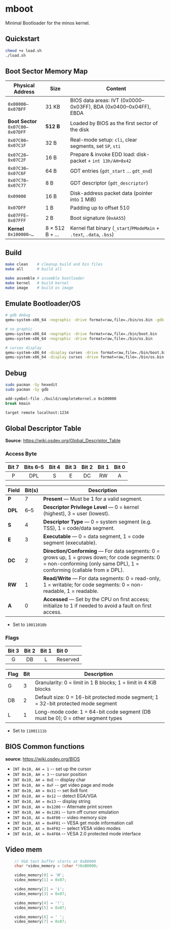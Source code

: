 # mboot

Minimal Bootloader for the minos kernel.

## Quickstart
```bash
chmod +x load.sh
./load.sh
```

## Boot Sector Memory Map

| Physical Address         | Size            | Content                                                       |
|--------------------------|-----------------|---------------------------------------------------------------|
| `0x00000–0x07BFF`        | 31 KB           | BIOS data areas: IVT (0x0000–0x03FF), BDA (0x0400–0x04FF), EBDA |
| **Boot Sector**<br>`0x07C00–0x07DFF` | **512 B**       | Loaded by BIOS as the first sector of the disk                |
| `0x07C00–0x07C1F`        | 32 B            | Real-mode setup: `cli`, clear segments, set `SP`, `sti`       |
| `0x07C20–0x07C2F`        | 16 B            | Prepare & invoke EDD load: disk-packet + `int 13h/AH=0x42`     |
| `0x07C30–0x07C6F`        | 64 B            | GDT entries (`gdt_start` … `gdt_end`)                         |
| `0x07C70–0x07C77`        | 8 B             | GDT descriptor (`gdt_descriptor`)                             |
| `0x09000`                | 16 B            | Disk-address packet data (pointer into 1 MiB)                 |
| `0x07DFF`                | 1 B             | Padding up to offset 510                                      |
| `0x07FFE–0x07FFF`        | 2 B             | Boot signature (`0xAA55`)                                     |
| **Kernel**<br>`0x100000–…`   | 8 × 512 B + …  | Kernel flat binary (`_start`/`PModeMain` + `.text`, `.data`, `.bss`) |



## Build

```bash
make clean    # cleanup build and bin files
make all      # build all

make assemble # assemble bootloader
make kernel   # build kernel
make image    # build os image
```

## Emulate Bootloader/OS

```bash
# gdb debug
qemu-system-x86_64 -nographic -drive format=raw,file=./bin/os.bin -gdb tcp::1234 stdio -S

# no graphic
qemu-system-x86_64 -nographic -drive format=raw,file=./bin/boot.bin
qemu-system-x86_64 -nographic -drive format=raw,file=./bin/os.bin

# curses display
qemu-system-x86_64 -display curses -drive format=raw,file=./bin/boot.bin
qemu-system-x86_64 -display curses -drive format=raw,file=./bin/os.bin
```

## Debug
```bash
sudo pacman -Sy hexedit
sudo pacman -Sy gdb

add-symbol-file ./build/completeKernel.o 0x100000
break kmain

target remote localhost:1234
```

## Global Descriptor Table

**Source**: https://wiki.osdev.org/Global_Descriptor_Table

### Access Byte

| Bit 7 | Bits 6–5 | Bit 4 | Bit 3 | Bit 2 | Bit 1 | Bit 0 |
|:-----:|:--------:|:-----:|:-----:|:-----:|:-----:|:-----:|
|   P   |   DPL    |   S   |   E   |   DC  |   RW  |   A   |


| Field   | Bit(s) | Description                                                                                                                                                            |
|---------|--------|------------------------------------------------------------------------------------------------------------------------------------------------------------------------|
| **P**   | 7      | **Present** — Must be 1 for a valid segment.                                                                                                                           |
| **DPL** | 6–5    | **Descriptor Privilege Level** — 0 = kernel (highest), 3 = user (lowest).                                                                                              |
| **S**   | 4      | **Descriptor Type** — 0 = system segment (e.g. TSS), 1 = code/data segment.                                                                                            |
| **E**   | 3      | **Executable** — 0 = data segment, 1 = code segment (executable).                                                                                                      |
| **DC**  | 2      | **Direction/Conforming** — For data segments: 0 = grows up, 1 = grows down; for code segments: 0 = non-conforming (only same DPL), 1 = conforming (callable from ≥ DPL). |
| **RW**  | 1      | **Read/Write** — For data segments: 0 = read-only, 1 = writable; for code segments: 0 = non-readable, 1 = readable.                                                     |
| **A**   | 0      | **Accessed** — Set by the CPU on first access; initialize to 1 if needed to avoid a fault on first access.                                                           |

- Set to `10011010b`

### Flags

| Bit 3 | Bit 2 | Bit 1 | Bit 0    |
|:-----:|:-----:|:-----:|:---------|
|   G   |   DB  |   L   | Reserved |

| Flag | Bit | Description                                                                          |
|------|-----|--------------------------------------------------------------------------------------|
| G    | 3   | Granularity: 0 = limit in 1 B blocks; 1 = limit in 4 KiB blocks                     |
| DB   | 2   | Default size: 0 = 16-bit protected mode segment; 1 = 32-bit protected mode segment  |
| L    | 1   | Long-mode code: 1 = 64-bit code segment (DB must be 0); 0 = other segment types      |

- Set to `11001111b`

## BIOS Common functions
**source**: https://wiki.osdev.org/BIOS

* `INT 0x10, AH = 1` -- set up the cursor
* `INT 0x10, AH = 3` -- cursor position
* `INT 0x10, AH = 0xE` -- display char
* `INT 0x10, AH = 0xF` -- get video page and mode
* `INT 0x10, AH = 0x11` -- set 8x8 font
* `INT 0x10, AH = 0x12` -- detect EGA/VGA
* `INT 0x10, AH = 0x13` -- display string
* `INT 0x10, AH = 0x1200` -- Alternate print screen
* `INT 0x10, AH = 0x1201` -- turn off cursor emulation
* `INT 0x10, AX = 0x4F00` -- video memory size
* `INT 0x10, AX = 0x4F01` -- VESA get mode information call
* `INT 0x10, AX = 0x4F02` -- select VESA video modes
* `INT 0x10, AX = 0x4F0A` -- VESA 2.0 protected mode interface

## Video mem

```c
    // VGA text buffer starts at 0xB8000
    char *video_memory = (char *)0xB8000;

    video_memory[0] = 'H';
    video_memory[1] = 0x07; 

    video_memory[2] = 'i';
    video_memory[3] = 0x07;

    video_memory[4] = '!';
    video_memory[5] = 0x07;

    video_memory[6] = ' ';
    video_memory[7] = 0x07;
```